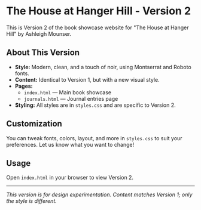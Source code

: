 # The House at Hanger Hill - Version 2

This is Version 2 of the book showcase website for "The House at Hanger Hill" by Ashleigh Mounser.

## About This Version
- **Style:** Modern, clean, and a touch of noir, using Montserrat and Roboto fonts.
- **Content:** Identical to Version 1, but with a new visual style.
- **Pages:**
  - `index.html` — Main book showcase
  - `journals.html` — Journal entries page
- **Styling:** All styles are in `styles.css` and are specific to Version 2.

## Customization
You can tweak fonts, colors, layout, and more in `styles.css` to suit your preferences. Let us know what you want to change!

## Usage
Open `index.html` in your browser to view Version 2.

---

*This version is for design experimentation. Content matches Version 1; only the style is different.*
